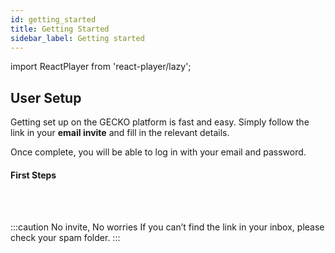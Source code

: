 ```yaml
---
id: getting_started
title: Getting Started
sidebar_label: Getting started
---
```


import ReactPlayer from 'react-player/lazy';

## User Setup

Getting set up on the GECKO platform is fast and easy. Simply follow the link in your **email invite** and fill in the relevant details. 

Once complete, you will be able to log in with your email and password.
#### First Steps

  <ReactPlayer 
  url='https://vimeo.com/473437163/9916d927d7'
  width="100%"
  controls="true"/>    

<br/>
<br/>



:::caution No invite, No worries
If you can’t find the link in your inbox, please check your spam folder.
:::